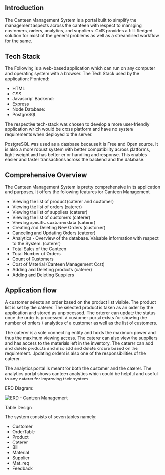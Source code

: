 ## Introduction
The Canteen Management System is a portal built to simplify the management aspects across the canteen with respect to managing customers, orders, analytics, and suppliers. CMS provides a full-fledged solution for most of the general problems as well as a streamlined workflow for the same. 

## Tech Stack
The Following is a web-based application which can run on any computer and operating system with a browser. The Tech Stack used by the application:
Frontend:
- HTML
- CSS
- Javascript
Backend:
- Express
- Node
Database: 
- PostgreSQL

The respective tech-stack was chosen to develop a more user-friendly application which would be cross platform and have no system requirements when deployed to the server. 

PostgreSQL was used as a database because it is Free and Open source. It is also a more robust system with better compatibility across platforms, light-weight and has better error handling and response. This enables easier and faster transactions across the backend and the database. 




## Comprehensive Overview


The Canteen Management System is pretty comprehensive in its application and purposes. It offers the following features for Canteen Management

- Viewing the list of product (caterer and customer)
- Viewing the list of orders (caterer)
- Viewing the list of suppliers (caterer)
- Viewing the list of customers (caterer)
- Viewing specific customer data (caterer)
- Creating and Deleting New Orders (customer)
- Canceling and Updating Orders (caterer)
- Analytics - Overview of the database. Valuable information with respect to the System. (caterer)
- Total Sales of the Canteen
- Total Number of Orders
- Count of Customers
- Cost of Material (Canteen Management Cost)
- Adding and Deleting products (caterer)
- Adding and Deleting Suppliers

## Application flow
A customer selects an order based on the product list visible. The product list is set by the caterer. The selected product is taken as an order by the application and stored as unprocessed. The caterer can update the status once the order is processed. A customer portal exists for showing the number of orders / analytics of a customer as well as the list of customers. 

The caterer is a sole connecting entity and holds the maximum power and thus the maximum viewing access. The caterer can also view the suppliers and has access to the materials left in the inventory. The caterer can add and delete products and also add and delete orders based on the requirement. Updating orders is also one of the responsibilities of the caterer. 

The analytics portal is meant for both the customer and the caterer. The analytics portal shows canteen analytics which could be helpful and useful to any caterer for improving their system. 



ERD Diagram:

![ERD - Canteen Management](https://user-images.githubusercontent.com/87660206/166644174-ba4d0182-2c41-45ba-91c4-cae1a2cf1b44.png)

Table Design

The system consists of seven tables namely: 
- Customer
- OrderTable
- Product
- Caterer
- Bill
- Material
- Supplier
- Mat_req
- Feedback
